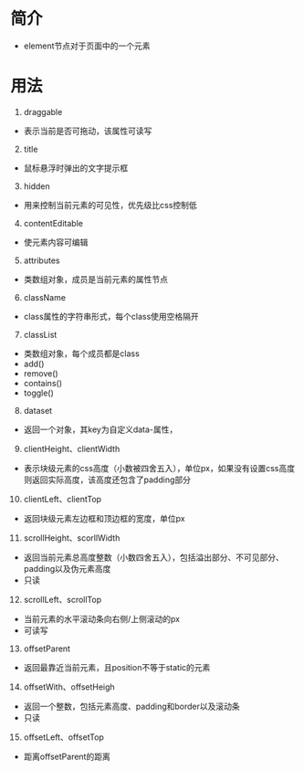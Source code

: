 # 简介
- element节点对于页面中的一个元素

# 用法
1. draggable
  - 表示当前是否可拖动，该属性可读写
2. title
  - 鼠标悬浮时弹出的文字提示框
3. hidden
  - 用来控制当前元素的可见性，优先级比css控制低
4. contentEditable
  - 使元素内容可编辑
5. attributes
  - 类数组对象，成员是当前元素的属性节点
6. className
  - class属性的字符串形式，每个class使用空格隔开
7. classList
  - 类数组对象，每个成员都是class
  - add()
  - remove()
  - contains()
  - toggle()
8. dataset
  - 返回一个对象，其key为自定义data-属性，
9. clientHeight、clientWidth
  - 表示块级元素的css高度（小数被四舍五入），单位px，如果没有设置css高度则返回实际高度，该高度还包含了padding部分
10. clientLeft、clientTop
  - 返回块级元素左边框和顶边框的宽度，单位px
11. scrollHeight、scorllWidth
  - 返回当前元素总高度整数（小数四舍五入），包括溢出部分、不可见部分、padding以及伪元素高度
  - 只读
12. scrollLeft、scrollTop
  - 当前元素的水平滚动条向右侧/上侧滚动的px
  - 可读写
13. offsetParent
  - 返回最靠近当前元素，且position不等于static的元素
14. offsetWith、offsetHeigh
  - 返回一个整数，包括元素高度、padding和border以及滚动条
  - 只读
15. offsetLeft、offsetTop
  - 距离offsetParent的距离